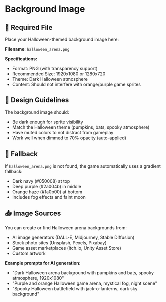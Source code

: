 # Background Image

## 📁 Required File

Place your Halloween-themed background image here:

**Filename**: `halloween_arena.png`

**Specifications:**
- Format: PNG (with transparency support)
- Recommended Size: 1920x1080 or 1280x720
- Theme: Dark Halloween atmosphere
- Content: Should not interfere with orange/purple game sprites

## 🎨 Design Guidelines

The background image should:
- Be dark enough for sprite visibility
- Match the Halloween theme (pumpkins, bats, spooky atmosphere)
- Have muted colors to not distract from gameplay
- Work well when dimmed to 70% opacity (auto-applied)

## 🔄 Fallback

If `halloween_arena.png` is not found, the game automatically uses a gradient fallback:
- Dark navy (#050008) at top
- Deep purple (#2a004b) in middle
- Orange haze (#1a0b00) at bottom
- Includes fog effects and faint moon

## 📥 Image Sources

You can create or find Halloween arena backgrounds from:
- AI image generators (DALL-E, Midjourney, Stable Diffusion)
- Stock photo sites (Unsplash, Pexels, Pixabay)
- Game asset marketplaces (itch.io, Unity Asset Store)
- Custom artwork

**Example prompts for AI generation:**
- "Dark Halloween arena background with pumpkins and bats, spooky atmosphere, 1920x1080"
- "Purple and orange Halloween game arena, mystical fog, night scene"
- "Spooky Halloween battlefield with jack-o-lanterns, dark sky background"
